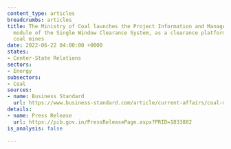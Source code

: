 ```yaml
---
content_type: articles
breadcrumbs: articles
title: The Ministry of Coal launches the Project Information and Management (PIM)
  module of the Single Window Clearance System, as a clearance platform for operationalising
  coal mines
date: 2022-06-22 04:00:00 +0000
states:
- Center-State Relations
sectors:
- Energy
subsectors:
- Coal
sources:
- name: Business Standard
  url: https://www.business-standard.com/article/current-affairs/coal-ministry-launches-pim-module-of-single-window-clearance-system-122061401276_1.html
details:
- name: Press Release
  url: https://pib.gov.in/PressReleasePage.aspx?PRID=1833882
is_analysis: false

---
```

